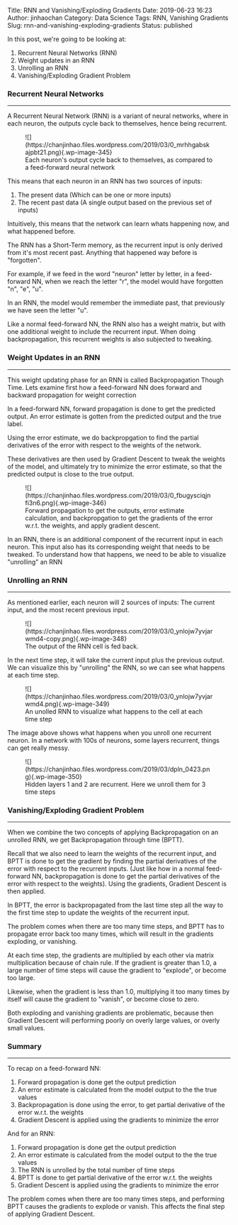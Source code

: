 Title: RNN and Vanishing/Exploding Gradients
Date: 2019-06-23 16:23
Author: jinhaochan
Category: Data Science
Tags: RNN, Vanishing Gradients
Slug: rnn-and-vanishing-exploding-gradients
Status: published

<!-- wp:paragraph -->

In this post, we're going to be looking at:

<!-- /wp:paragraph -->

<!-- wp:list {"ordered":true} -->

1.  Recurrent Neural Networks (RNN)
2.  Weight updates in an RNN
3.  Unrolling an RNN
4.  Vanishing/Exploding Gradient Problem

<!-- /wp:list -->

<!-- wp:heading {"level":3} -->

### Recurrent Neural Networks

<!-- /wp:heading -->

<!-- wp:separator -->

------------------------------------------------------------------------

<!-- /wp:separator -->

</p>
<!-- wp:paragraph -->

A Recurrent Neural Network (RNN) is a variant of neural networks, where in each neuron, the outputs cycle back to themselves, hence being recurrent.

<!-- /wp:paragraph -->

<!-- wp:image {"id":345} -->

<figure class="wp-block-image">
![](https://chanjinhao.files.wordpress.com/2019/03/0_mrhhgabskajpbt21.png){.wp-image-345}  

<figcaption>
Each neuron's output cycle back to themselves, as compared to a feed-forward neural network

</figcaption>
</figure>
<!-- /wp:image -->

<!-- wp:paragraph -->

This means that each neuron in an RNN has two sources of inputs:

<!-- /wp:paragraph -->

<!-- wp:list {"ordered":true} -->

1.  The present data (Which can be one or more inputs)
2.  The recent past data (A single output based on the previous set of inputs)

<!-- /wp:list -->

<!-- wp:paragraph -->

Intuitively, this means that the network can learn whats happening now, and what happened before.

<!-- /wp:paragraph -->

<!-- wp:paragraph -->

The RNN has a Short-Term memory, as the recurrent input is only derived from it's most recent past. Anything that happened way before is "forgotten".

<!-- /wp:paragraph -->

<!-- wp:paragraph -->

For example, if we feed in the word "neuron" letter by letter, in a feed-forward NN, when we reach the letter "r", the model would have forgotten "n", "e", "u".

<!-- /wp:paragraph -->

<!-- wp:paragraph -->

In an RNN, the model would remember the immediate past, that previously we have seen the letter "u".

<!-- /wp:paragraph -->

<!-- wp:paragraph -->

Like a normal feed-forward NN, the RNN also has a weight matrix, but with one additional weight to include the recurrent input. When doing backpropagation, this recurrent weights is also subjected to tweaking.

<!-- /wp:paragraph -->

<!-- wp:heading {"level":3} -->

### Weight Updates in an RNN

<!-- /wp:heading -->

<!-- wp:separator -->

------------------------------------------------------------------------

<!-- /wp:separator -->

</p>
<!-- wp:paragraph -->

This weight updating phase for an RNN is called Backpropagation Though Time. Lets examine first how a feed-forward NN does forward and backward propagation for weight correction

<!-- /wp:paragraph -->

<!-- wp:paragraph -->

In a feed-forward NN, forward propagation is done to get the predicted output. An error estimate is gotten from the predicted output and the true label.

<!-- /wp:paragraph -->

<!-- wp:paragraph -->

Using the error estimate, we do backpropgation to find the partial derivatives of the error with respect to the weights of the network.

<!-- /wp:paragraph -->

<!-- wp:paragraph -->

These derivatives are then used by Gradient Descent to tweak the weights of the model, and ultimately try to minimize the error estimate, so that the predicted output is close to the true output.

<!-- /wp:paragraph -->

<!-- wp:image {"id":346,"align":"center"} -->

<div class="wp-block-image">

<figure class="aligncenter">
![](https://chanjinhao.files.wordpress.com/2019/03/0_fbugysciqjnfi3n6.png){.wp-image-346}  
<figcaption>
Forward propagation to get the outputs, error estimate calculation, and backpropgation to get the gradients of the error w.r.t. the weights, and apply gradient descent.  
</figcaption>
</figure>

</div>

<!-- /wp:image -->

<!-- wp:paragraph -->

In an RNN, there is an additional component of the recurrent input in each neuron. This input also has its corresponding weight that needs to be tweaked. To understand how that happens, we need to be able to visualize "unrolling" an RNN

<!-- /wp:paragraph -->

<!-- wp:heading {"level":3} -->

### Unrolling an RNN

<!-- /wp:heading -->

<!-- wp:separator -->

------------------------------------------------------------------------

<!-- /wp:separator -->

</p>
<!-- wp:paragraph -->

As mentioned earlier, each neuron will 2 sources of inputs: The current input, and the most recent previous input.

<!-- /wp:paragraph -->

<!-- wp:image {"id":348,"align":"center"} -->

<div class="wp-block-image">

<figure class="aligncenter">
![](https://chanjinhao.files.wordpress.com/2019/03/0_ynlojw7yvjarwmd4-copy.png){.wp-image-348}  
<figcaption>
The output of the RNN cell is fed back.
</figcaption>
</figure>

</div>

<!-- /wp:image -->

<!-- wp:paragraph -->

In the next time step, it will take the current input plus the previous output. We can visualize this by "unrolling" the RNN, so we can see what happens at each time step.

<!-- /wp:paragraph -->

<!-- wp:image {"id":349,"align":"center"} -->

<div class="wp-block-image">

<figure class="aligncenter">
![](https://chanjinhao.files.wordpress.com/2019/03/0_ynlojw7yvjarwmd4.png){.wp-image-349}  
<figcaption>
An unolled RNN to visualize what happens to the cell at each time step
</figcaption>
</figure>

</div>

<!-- /wp:image -->

<!-- wp:paragraph -->

The image above shows what happens when you unroll one recurrent neuron. In a network with 100s of neurons, some layers recurrent, things can get really messy.

<!-- /wp:paragraph -->

<!-- wp:image {"id":350,"align":"center"} -->

<div class="wp-block-image">

<figure class="aligncenter">
![](https://chanjinhao.files.wordpress.com/2019/03/dpln_0423.png){.wp-image-350}  
<figcaption>
Hidden layers 1 and 2 are recurrent. Here we unroll them for 3 time steps
</figcaption>
</figure>

</div>

<!-- /wp:image -->

<!-- wp:heading {"level":3} -->

### Vanishing/Exploding Gradient Problem

<!-- /wp:heading -->

<!-- wp:separator -->

------------------------------------------------------------------------

<!-- /wp:separator -->

</p>
<!-- wp:paragraph -->

When we combine the two concepts of applying Backpropagation on an unrolled RNN, we get Backpropagation through time (BPTT).

<!-- /wp:paragraph -->

<!-- wp:paragraph -->

Recall that we also need to learn the weights of the recurrent input, and BPTT is done to get the gradient by finding the partial derivatives of the error with respect to the recurrent inputs. (Just like how in a normal feed-forward NN, backpropagation is done to get the partial derivatives of the error with respect to the weights). Using the gradients, Gradient Descent is then applied.

<!-- /wp:paragraph -->

<!-- wp:paragraph -->

In BPTT, the error is backpropagated from the last time step all the way to the first time step to update the weights of the recurrent input.

<!-- /wp:paragraph -->

<!-- wp:paragraph -->

The problem comes when there are too many time steps, and BPTT has to propagate error back too many times, which will result in the gradients exploding, or vanishing.

<!-- /wp:paragraph -->

<!-- wp:paragraph -->

At each time step, the gradients are multiplied by each other via matrix multiplication because of chain rule. If the gradient is greater than 1.0, a large number of time steps will cause the gradient to "explode", or become too large.

<!-- /wp:paragraph -->

<!-- wp:paragraph -->

Likewise, when the gradient is less than 1.0, multiplying it too many times by itself will cause the gradient to "vanish", or become close to zero.

<!-- /wp:paragraph -->

<!-- wp:paragraph -->

Both exploding and vanishing gradients are problematic, because then Gradient Descent will performing poorly on overly large values, or overly small values.

<!-- /wp:paragraph -->

<!-- wp:heading {"level":3} -->

### Summary

<!-- /wp:heading -->

<!-- wp:separator -->

------------------------------------------------------------------------

<!-- /wp:separator -->

</p>
<!-- wp:paragraph -->

To recap on a feed-forward NN:

<!-- /wp:paragraph -->

<!-- wp:list {"ordered":true} -->

1.  Forward propagation is done get the output prediction
2.  An error estimate is calculated from the model output to the the true values
3.  Backpropagation is done using the error, to get partial derivative of the error w.r.t. the weights
4.  Gradient Descent is applied using the gradients to minimize the error

<!-- /wp:list -->

<!-- wp:paragraph -->

And for an RNN:

<!-- /wp:paragraph -->

<!-- wp:list {"ordered":true} -->

1.  Forward propagation is done get the output prediction
2.  An error estimate is calculated from the model output to the the true values
3.  The RNN is unrolled by the total number of time steps
4.  BPTT is done to get partial derivative of the error w.r.t. the weights
5.  Gradient Descent is applied using the gradients to minimize the error

<!-- /wp:list -->

<!-- wp:paragraph -->

The problem comes when there are too many times steps, and performing BPTT causes the gradients to explode or vanish. This affects the final step of applying Gradient Descent.

<!-- /wp:paragraph -->

<!-- wp:paragraph -->

<!-- /wp:paragraph -->

